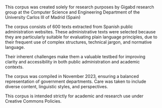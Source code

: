 This corpus was created solely for research purposes by Gigabd research group at the Computer Science and Engineering Department of the University Carlos III of Madrid (Spain)

The corpus consists of 600 texts extracted from Spanish public administration websites. These administrative texts were selected because they are particularly suitable for evaluating plain language principles, due to their frequent use of complex structures, technical jargon, and normative language.

Their inherent challenges make them a valuable testbed for improving clarity and accessibility in both public administration and academic contexts.

The corpus was compiled in November 2023, ensuring a balanced representation of government departments. Care was taken to include diverse content, linguistic styles, and perspectives.

This corpus is intended strictly for academic and research use under Creative Commons Policies.
